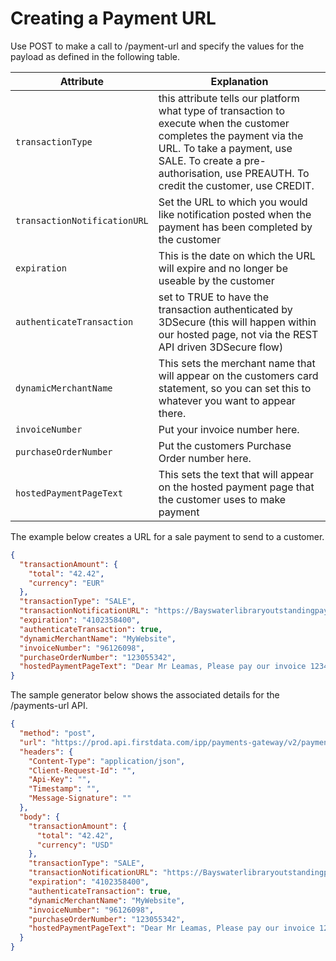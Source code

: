 # Creating a Payment URL

Use POST to make a call to /payment-url and specify the values for the payload as defined in the following table.

Attribute | Explanation 
---------|----------
`transactionType` | this attribute tells our platform what type of transaction to execute when the customer completes the payment via the URL. To take a payment, use SALE. To create a pre-authorisation, use PREAUTH. To credit the customer, use CREDIT.  
`transactionNotificationURL` | Set the URL to which you would like notification posted when the payment has been completed by the customer
`expiration` | This is the date on which the URL will expire and no longer be useable by the customer
`authenticateTransaction` | set to TRUE to have the transaction authenticated by 3DSecure (this will happen within our hosted page, not via the REST API driven 3DSecure flow)
`dynamicMerchantName` | This sets the merchant name that will appear on the customers card statement, so you can set this to whatever you want to appear there.
`invoiceNumber` | Put your invoice number here. 
`purchaseOrderNumber` | Put the customers Purchase Order number here.
`hostedPaymentPageText` | This sets the text that will appear on the hosted payment page that the customer uses to make payment

The example below creates a URL for a sale payment to send to a customer.

```json YAML
{
  "transactionAmount": {
    "total": "42.42",
    "currency": "EUR"
  },
  "transactionType": "SALE",
  "transactionNotificationURL": "https://Bayswaterlibraryoutstandingpayments.com/Leamas",
  "expiration": "4102358400",
  "authenticateTransaction": true,
  "dynamicMerchantName": "MyWebsite",
  "invoiceNumber": "96126098",
  "purchaseOrderNumber": "123055342",
  "hostedPaymentPageText": "Dear Mr Leamas, Please pay our invoice 123456. Many Thanks, Bayswater Library"
}
```

The sample generator below shows the associated details for the /payments-url API.

```json http
{
  "method": "post",
  "url": "https://prod.api.firstdata.com/ipp/payments-gateway/v2/payment-url",
  "headers": {
    "Content-Type": "application/json",
    "Client-Request-Id": "",
    "Api-Key": "",
    "Timestamp": "",
    "Message-Signature": ""
  },
  "body": {
    "transactionAmount": {
      "total": "42.42",
      "currency": "USD"
    },
    "transactionType": "SALE",
    "transactionNotificationURL": "https://Bayswaterlibraryoutstandingpayments.com/Leamas",
    "expiration": "4102358400",
    "authenticateTransaction": true,
    "dynamicMerchantName": "MyWebsite",
    "invoiceNumber": "96126098",
    "purchaseOrderNumber": "123055342",
    "hostedPaymentPageText": "Dear Mr Leamas, Please pay our invoice 123456. Many Thanks, Bayswater Library"
  }
}
```
